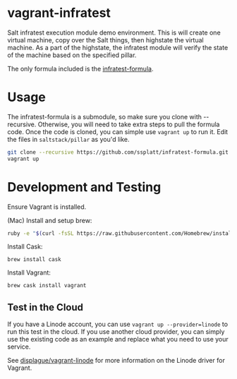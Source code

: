 # vagrant-infratest
Salt infratest execution module demo environment.  This is will create one virtual machine, copy over the Salt things, then highstate the virtual machine.  As a part of the highstate, the infratest module will verify the state of the machine based on the specified pillar.

The only formula included is the [infratest-formula](https://github.com/ssplatt/infratest-formula).

# Usage
The infratest-formula is a submodule, so make sure you clone with --recursive. Otherwise, you will need to take extra steps to pull the formula code. Once the code is cloned, you can simple use `vagrant up` to run it. Edit the files in `saltstack/pillar` as you'd like.

```bash
git clone --recursive https://github.com/ssplatt/infratest-formula.git
vagrant up
```
# Development and Testing
Ensure Vagrant is installed.

(Mac) Install and setup brew:
```bash
ruby -e "$(curl -fsSL https://raw.githubusercontent.com/Homebrew/install/master/install)"
```
Install Cask:
```
brew install cask
```
Install Vagrant:
```
brew cask install vagrant
```

## Test in the Cloud
If you have a Linode account, you can use `vagrant up --provider=linode` to run this test in the cloud. If you use another cloud provider, you can simply use the existing code as an example and replace what you need to use your service.

See [displague/vagrant-linode](https://github.com/displague/vagrant-linode) for more information on the Linode driver for Vagrant.
